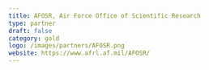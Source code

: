 ```yaml
---
title: AFOSR, Air Force Office of Scientific Research
type: partner
draft: false
category: gold
logo: /images/partners/AFOSR.png
website: https://www.afrl.af.mil/AFOSR/
---
```

